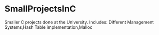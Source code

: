 # SmallProjectsInC
Smaller C projects done at the University. Includes: Different Management Systems,Hash Table implementation,Malloc
